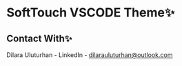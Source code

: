 # SoftTouch VSCODE Theme✨
## Contact With✨
Dilara Uluturhan - LinkedIn - dilarauluturhan@outlook.com
